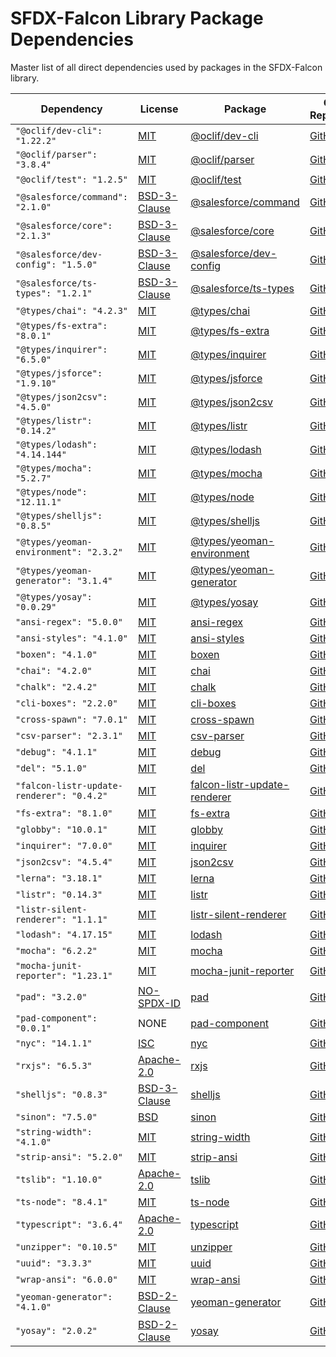 # SFDX-Falcon Library Package Dependencies
Master list of all direct dependencies used by packages in the SFDX-Falcon library.

| Dependency | License | Package | Code Repository |
| ---- | ---- | ---- | ---- |
| `"@oclif/dev-cli": "1.22.2"`                  | [MIT](https://github.com/oclif/dev-cli/blob/master/LICENSE)                               | [@oclif/dev-cli](https://www.npmjs.com/package/@oclif/dev-cli)                              | [GitHub](https://github.com/oclif/dev-cli) |
| `"@oclif/parser": "3.8.4"`                    | [MIT](https://github.com/oclif/parser/blob/master/LICENSE)                                | [@oclif/parser](https://www.npmjs.com/package/@oclif/parser)                                | [GitHub](https://github.com/oclif/parser) |
| `"@oclif/test": "1.2.5"`                      | [MIT](https://github.com/oclif/test/blob/master/LICENSE)                                  | [@oclif/test](https://www.npmjs.com/package/@oclif/test)                                    | [GitHub](https://github.com/oclif/test) |
| `"@salesforce/command": "2.1.0"`              | [BSD-3-Clause](https://github.com/forcedotcom/cli-packages/blob/master/LICENSE.txt)       | [@salesforce/command](https://www.npmjs.com/package/@salesforce/command)                    | [GitHub](https://github.com/forcedotcom/cli-packages) |
| `"@salesforce/core": "2.1.3"`                 | [BSD-3-Clause](https://github.com/forcedotcom/sfdx-core/blob/master/LICENSE.txt)          | [@salesforce/core](https://www.npmjs.com/package/@salesforce/core)                          | [GitHub](https://github.com/forcedotcom/sfdx-core) |
| `"@salesforce/dev-config": "1.5.0"`           | [BSD-3-Clause](https://github.com/forcedotcom/sfdx-dev-packages/blob/master/LICENSE.txt)  | [@salesforce/dev-config](https://www.npmjs.com/package/@salesforce/dev-config)              | [GitHub](https://github.com/forcedotcom/sfdx-dev-packages) |
| `"@salesforce/ts-types": "1.2.1"`             | [BSD-3-Clause](https://github.com/forcedotcom/sfdx-dev-packages/blob/master/LICENSE.txt)  | [@salesforce/ts-types](https://www.npmjs.com/package/@salesforce/ts-types)                  | [GitHub](https://github.com/forcedotcom/sfdx-dev-packages) |
| `"@types/chai": "4.2.3"`                      | [MIT](https://github.com/DefinitelyTyped/DefinitelyTyped/blob/master/LICENSE)             | [@types/chai](https://www.npmjs.com/package/@types/chai)                                    | [GitHub](https://github.com/DefinitelyTyped/DefinitelyTyped) |
| `"@types/fs-extra": "8.0.1"`                  | [MIT](https://github.com/DefinitelyTyped/DefinitelyTyped/blob/master/LICENSE)             | [@types/fs-extra](https://www.npmjs.com/package/@types/fs-extra)                            | [GitHub](https://github.com/DefinitelyTyped/DefinitelyTyped) |
| `"@types/inquirer": "6.5.0"`                  | [MIT](https://github.com/DefinitelyTyped/DefinitelyTyped/blob/master/LICENSE)             | [@types/inquirer](https://www.npmjs.com/package/@types/inquirer)                            | [GitHub](https://github.com/DefinitelyTyped/DefinitelyTyped) |
| `"@types/jsforce": "1.9.10"`                  | [MIT](https://github.com/DefinitelyTyped/DefinitelyTyped/blob/master/LICENSE)             | [@types/jsforce](https://www.npmjs.com/package/@types/jsforce)                              | [GitHub](https://github.com/DefinitelyTyped/DefinitelyTyped) |
| `"@types/json2csv": "4.5.0"`                  | [MIT](https://github.com/DefinitelyTyped/DefinitelyTyped/blob/master/LICENSE)             | [@types/json2csv](https://www.npmjs.com/package/@types/json2csv)                            | [GitHub](https://github.com/DefinitelyTyped/DefinitelyTyped) |
| `"@types/listr": "0.14.2"`                    | [MIT](https://github.com/DefinitelyTyped/DefinitelyTyped/blob/master/LICENSE)             | [@types/listr](https://www.npmjs.com/package/@types/listr)                                  | [GitHub](https://github.com/DefinitelyTyped/DefinitelyTyped) |
| `"@types/lodash": "4.14.144"`                 | [MIT](https://github.com/DefinitelyTyped/DefinitelyTyped/blob/master/LICENSE)             | [@types/lodash](https://www.npmjs.com/package/@types/lodash)                                | [GitHub](https://github.com/DefinitelyTyped/DefinitelyTyped) |
| `"@types/mocha": "5.2.7"`                     | [MIT](https://github.com/DefinitelyTyped/DefinitelyTyped/blob/master/LICENSE)             | [@types/mocha](https://www.npmjs.com/package/@types/mocha)                                  | [GitHub](https://github.com/DefinitelyTyped/DefinitelyTyped) |
| `"@types/node": "12.11.1"`                    | [MIT](https://github.com/DefinitelyTyped/DefinitelyTyped/blob/master/LICENSE)             | [@types/node](https://www.npmjs.com/package/@types/node)                                    | [GitHub](https://github.com/DefinitelyTyped/DefinitelyTyped) |
| `"@types/shelljs": "0.8.5"`                   | [MIT](https://github.com/DefinitelyTyped/DefinitelyTyped/blob/master/LICENSE)             | [@types/shelljs](https://www.npmjs.com/package/@types/shelljs)                              | [GitHub](https://github.com/DefinitelyTyped/DefinitelyTyped) |
| `"@types/yeoman-environment": "2.3.2"`        | [MIT](https://github.com/DefinitelyTyped/DefinitelyTyped/blob/master/LICENSE)             | [@types/yeoman-environment](https://www.npmjs.com/package/@types/yeoman-environment)        | [GitHub](https://github.com/DefinitelyTyped/DefinitelyTyped) |
| `"@types/yeoman-generator": "3.1.4"`          | [MIT](https://github.com/DefinitelyTyped/DefinitelyTyped/blob/master/LICENSE)             | [@types/yeoman-generator](https://www.npmjs.com/package/@types/yeoman-generator)            | [GitHub](https://github.com/DefinitelyTyped/DefinitelyTyped) |
| `"@types/yosay": "0.0.29"`                    | [MIT](https://github.com/DefinitelyTyped/DefinitelyTyped/blob/master/LICENSE)             | [@types/yosay](https://www.npmjs.com/package/@types/yosay)                                  | [GitHub](https://github.com/DefinitelyTyped/DefinitelyTyped) |
| `"ansi-regex": "5.0.0"`                       | [MIT](https://github.com/chalk/ansi-regex/blob/master/license)                            | [ansi-regex](https://www.npmjs.com/package/ansi-regex)                                      | [GitHub](https://github.com/chalk/ansi-regex) |
| `"ansi-styles": "4.1.0"`                      | [MIT](https://github.com/chalk/ansi-styles/blob/master/license)                           | [ansi-styles](https://www.npmjs.com/package/ansi-styles)                                    | [GitHub](https://github.com/chalk/ansi-styles) |
| `"boxen": "4.1.0"`                            | [MIT](https://github.com/sindresorhus/boxen/blob/master/license)                          | [boxen](https://www.npmjs.com/package/boxen)                                                | [GitHub](https://github.com/sindresorhus/boxen) |
| `"chai": "4.2.0"`                             | [MIT](https://github.com/chaijs/chai/blob/master/LICENSE)                                 | [chai](https://www.npmjs.com/package/chai)                                                  | [GitHub](https://github.com/chaijs/chai) |
| `"chalk": "2.4.2"`                            | [MIT](https://github.com/chalk/chalk/blob/master/license)                                 | [chalk](https://www.npmjs.com/package/chalk)                                                | [GitHub](https://github.com/chalk/chalk) |
| `"cli-boxes": "2.2.0"`                        | [MIT](https://github.com/sindresorhus/cli-boxes/blob/master/license)                      | [cli-boxes](https://www.npmjs.com/package/cli-boxes)                                        | [GitHub](https://github.com/sindresorhus/cli-boxes) |
| `"cross-spawn": "7.0.1"`                      | [MIT](https://github.com/moxystudio/node-cross-spawn/blob/master/LICENSE)                 | [cross-spawn](https://www.npmjs.com/package/cross-spawn)                                    | [GitHub](https://github.com/moxystudio/node-cross-spawn) |
| `"csv-parser": "2.3.1"`                       | [MIT](https://github.com/mafintosh/csv-parser/blob/master/LICENSE)                        | [csv-parser](https://www.npmjs.com/package/csv-parser)                                      | [GitHub](https://github.com/mafintosh/csv-parser) |
| `"debug": "4.1.1"`                            | [MIT](https://github.com/visionmedia/debug/blob/master/LICENSE)                           | [debug](https://www.npmjs.com/package/debug)                                                | [GitHub](https://github.com/visionmedia/debug) |
| `"del": "5.1.0"`                              | [MIT](https://github.com/sindresorhus/del/blob/master/license)                            | [del](https://www.npmjs.com/package/del)                                                    | [GitHub](https://github.com/sindresorhus/del) |
| `"falcon-listr-update-renderer": "0.4.2"`     | [MIT](https://github.com/sfdx-isv/falcon-listr-update-renderer/blob/master/license)       | [falcon-listr-update-renderer](https://www.npmjs.com/package/falcon-listr-update-renderer)  | [GitHub](https://github.com/sfdx-isv/falcon-listr-update-renderer) |
| `"fs-extra": "8.1.0"`                         | [MIT](https://github.com/jprichardson/node-fs-extra/blob/master/LICENSE)                  | [fs-extra](https://www.npmjs.com/package/fs-extra)                                          | [GitHub](https://github.com/jprichardson/node-fs-extra) |
| `"globby": "10.0.1"`                          | [MIT](https://github.com/sindresorhus/globby/blob/master/license)                         | [globby](https://www.npmjs.com/package/globby)                                              | [GitHub](https://github.com/sindresorhus/globby) |
| `"inquirer": "7.0.0"`                         | [MIT](https://github.com/SBoudrias/Inquirer.js/blob/master/LICENSE)                       | [inquirer](https://www.npmjs.com/package/inquirer)                                          | [GitHub](https://github.com/SBoudrias/Inquirer.js) |
| `"json2csv": "4.5.4"`                         | [MIT](https://github.com/zemirco/json2csv/blob/master/LICENSE.md)                         | [json2csv](https://www.npmjs.com/package/json2csv)                                          | [GitHub](https://github.com/zemirco/json2csv) |
| `"lerna": "3.18.1"`                           | [MIT](https://github.com/lerna/lerna/blob/master/LICENSE)                                 | [lerna](https://www.npmjs.com/package/lerna)                                                | [GitHub](https://github.com/lerna/lerna) |
| `"listr": "0.14.3"`                           | [MIT](https://github.com/SamVerschueren/listr/blob/master/license)                        | [listr](https://www.npmjs.com/package/listr)                                                | [GitHub](https://github.com/SamVerschueren/listr) |
| `"listr-silent-renderer": "1.1.1"`            | [MIT](https://github.com/SamVerschueren/listr-silent-renderer/blob/master/license)        | [listr-silent-renderer](https://www.npmjs.com/package/listr-silent-renderer)                | [GitHub](https://github.com/samverschueren/listr-silent-renderer) |
| `"lodash": "4.17.15"`                         | [MIT](https://github.com/lodash/lodash/blob/master/LICENSE)                               | [lodash](https://www.npmjs.com/package/lodash)                                              | [GitHub](https://github.com/lodash/lodash) |
| `"mocha": "6.2.2"`                            | [MIT](https://github.com/mochajs/mocha/blob/master/LICENSE)                               | [mocha](https://www.npmjs.com/package/mocha)                                                | [GitHub](https://github.com/mochajs/mocha) |
| `"mocha-junit-reporter": "1.23.1"`            | [MIT](https://github.com/michaelleeallen/mocha-junit-reporter/blob/master/LICENSE.txt)    | [mocha-junit-reporter](https://www.npmjs.com/package/mocha-junit-reporter)                  | [GitHub](https://github.com/michaelleeallen/mocha-junit-reporter) |
| `"pad": "3.2.0"`                              | [NO-SPDX-ID](https://github.com/adaltas/node-pad/blob/master/LICENSE)                     | [pad](https://www.npmjs.com/package/pad)                                                    | [GitHub](https://github.com/adaltas/node-pad) |
| `"pad-component": "0.0.1"`                    | NONE                                                                                      | [pad-component](https://www.npmjs.com/package/pad-component)                                | [GitHub](https://www.npmjs.com/package/pad-component) |
| `"nyc": "14.1.1"`                             | [ISC](https://github.com/istanbuljs/nyc/blob/master/LICENSE.txt)                          | [nyc](https://www.npmjs.com/package/nyc)                                                    | [GitHub](https://github.com/istanbuljs/nyc) |
| `"rxjs": "6.5.3"`                             | [Apache-2.0](https://github.com/ReactiveX/rxjs/blob/master/LICENSE.txt)                   | [rxjs](https://www.npmjs.com/package/rxjs)                                                  | [GitHub](https://github.com/reactivex/rxjs) |
| `"shelljs": "0.8.3"`                          | [BSD-3-Clause](https://github.com/shelljs/shelljs/blob/master/LICENSE)                    | [shelljs](https://www.npmjs.com/package/shelljs)                                            | [GitHub](https://github.com/shelljs/shelljs) |
| `"sinon": "7.5.0"`                            | [BSD](https://github.com/sinonjs/sinon/blob/master/LICENSE)                               | [sinon](https://www.npmjs.com/package/sinon)                                                | [GitHub](https://github.com/sinonjs/sinon) |
| `"string-width": "4.1.0"`                     | [MIT](https://github.com/sindresorhus/string-width/blob/master/license)                   | [string-width](https://www.npmjs.com/package/string-width)                                  | [GitHub](https://github.com/sindresorhus/string-width) |
| `"strip-ansi": "5.2.0"`                       | [MIT](https://github.com/chalk/strip-ansi/blob/master/license)                            | [strip-ansi](https://www.npmjs.com/package/strip-ansi)                                      | [GitHub](https://github.com/chalk/strip-ansi) |
| `"tslib": "1.10.0"`                           | [Apache-2.0](https://github.com/microsoft/tslib/blob/master/LICENSE.txt)                  | [tslib](https://www.npmjs.com/package/tslib)                                                | [GitHub](https://github.com/Microsoft/tslib) |
| `"ts-node": "8.4.1"`                          | [MIT](https://github.com/TypeStrong/ts-node/blob/master/LICENSE)                          | [ts-node](https://www.npmjs.com/package/ts-node)                                            | [GitHub](https://github.com/TypeStrong/ts-node) |
| `"typescript": "3.6.4"`                       | [Apache-2.0](https://github.com/microsoft/TypeScript/blob/master/LICENSE.txt)             | [typescript](https://www.npmjs.com/package/typescript)                                      | [GitHub](https://github.com/Microsoft/TypeScript) |
| `"unzipper": "0.10.5"`                        | [MIT](https://github.com/ZJONSSON/node-unzipper/blob/master/LICENSE)                      | [unzipper](https://www.npmjs.com/package/unzipper)                                          | [GitHub](https://github.com/ZJONSSON/node-unzipper) |
| `"uuid": "3.3.3"`                             | [MIT](https://github.com/kelektiv/node-uuid/blob/master/LICENSE.md)                       | [uuid](https://www.npmjs.com/package/uuid)                                                  | [GitHub](https://github.com/kelektiv/node-uuid) |
| `"wrap-ansi": "6.0.0"`                        | [MIT](https://github.com/chalk/wrap-ansi/blob/master/license)                             | [wrap-ansi](https://www.npmjs.com/package/wrap-ansi)                                        | [GitHub](https://github.com/chalk/wrap-ansi) |
| `"yeoman-generator": "4.1.0"`                 | [BSD-2-Clause](https://github.com/yeoman/generator/blob/master/LICENSE)                   | [yeoman-generator](https://www.npmjs.com/package/yeoman-generator)                          | [GitHub](https://github.com/yeoman/generator) |
| `"yosay": "2.0.2"`                            | [BSD-2-Clause](https://github.com/yeoman/yosay/blob/master/license)                       | [yosay](https://www.npmjs.com/package/yosay)                                                | [GitHub](https://github.com/yeoman/yosay) |


<!--| `"PACKAGE_NAME": "VERSION"`                   | [LICENSE](LINK) | [NPM]() | [GitHub]() |-->

